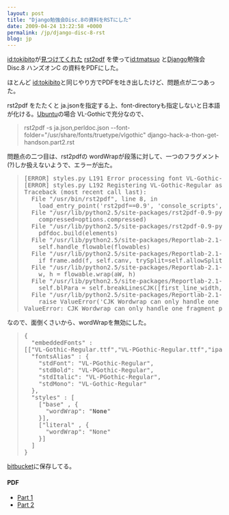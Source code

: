 ```yaml
---
layout: post
title: "Django勉強会Disc.8の資料をRSTにした"
date: 2009-04-24 13:22:58 +0000
permalink: /jp/django-disc-8-rst
blog: jp
---
```


<p><a href="http://d.hatena.ne.jp/nullpobug/" title="岡野真也">id:tokibito</a>が<a href="http://d.hatena.ne.jp/nullpobug/20090424">見つけてくれた</a> <a href="">rst2pdf</a> を使って<a href="http://takashi-matsuo.blogspot.com/" title="松尾 貴史">id:tmatsuo</a> と<a href="http://www.djangoproject.com/" title="Django">Django</a>勉強会Disc.8 ハンズオンC の資料をPDFにした。</p>

<p>ほとんど <a href="http://d.hatena.ne.jp/nullpobug/" title="岡野真也">id:tokibito</a>と同じやり方でPDFを吐き出したけど、問題点が二つあった。</p>

<p>rst2pdf をたたくと ja.jsonを指定する上、font-directoryも指定しないと日本語が化ける。<a href="http://www.ubuntu.com/" title="Ubuntu">Ubuntu</a>の場合 VL-Gothicで充分なので、</p>

<blockquote>rst2pdf -s ja.json,perldoc.json --font-folder="/usr/share/fonts/truetype/vlgothic" django-hack-a-thon-get-handson.part2.rst</blockquote>

<p>問題点の二つ目は、rst2pdfの wordWrapが段落に対して、一つのフラグメント(?)しか扱えないようで、エラーが出た。</p>

<blockquote>
<pre>
[ERROR] styles.py L191 Error processing font VL-Gothic-Regular: Can't open file "ipam.otf"
[ERROR] styles.py L192 Registering VL-Gothic-Regular as Helvetica alias
Traceback (most recent call last):
  File "/usr/bin/rst2pdf", line 8, in <module>
    load_entry_point('rst2pdf==0.9', 'console_scripts', 'rst2pdf')()
  File "/usr/lib/python2.5/site-packages/rst2pdf-0.9-py2.5.egg/rst2pdf/createpdf.py", line 1212, in main
    compressed=options.compressed)
  File "/usr/lib/python2.5/site-packages/rst2pdf-0.9-py2.5.egg/rst2pdf/createpdf.py", line 991, in createPdf
    pdfdoc.build(elements)
  File "/usr/lib/python2.5/site-packages/Reportlab-2.1-py2.5.egg/reportlab/platypus/doctemplate.py", line 740, in build
    self.handle_flowable(flowables)
  File "/usr/lib/python2.5/site-packages/Reportlab-2.1-py2.5.egg/reportlab/platypus/doctemplate.py", line 638, in handle_flowable
    if frame.add(f, self.canv, trySplit=self.allowSplitting):
  File "/usr/lib/python2.5/site-packages/Reportlab-2.1-py2.5.egg/reportlab/platypus/frames.py", line 141, in _add
    w, h = flowable.wrap(aW, h)
  File "/usr/lib/python2.5/site-packages/Reportlab-2.1-py2.5.egg/reportlab/platypus/paragraph.py", line 567, in wrap
    self.blPara = self.breakLinesCJK([first_line_width, later_widths])
  File "/usr/lib/python2.5/site-packages/Reportlab-2.1-py2.5.egg/reportlab/platypus/paragraph.py", line 819, in breakLinesCJK
    raise ValueError('CJK Wordwrap can only handle one fragment per paragraph for now')
ValueError: CJK Wordwrap can only handle one fragment per paragraph for now
</module></pre>
</blockquote>




<p>なので、面倒くさいから、wordWrapを無効にした。</p>

<blockquote>
<pre>
{
  "embeddedFonts" :
[["VL-Gothic-Regular.ttf","VL-PGothic-Regular.ttf","ipam.otf","verdanaz.ttf"]],
  "fontsAlias" : {
    "stdFont": "VL-PGothic-Regular",
    "stdBold": "VL-PGothic-Regular",
    "stdItalic": "VL-PGothic-Regular",
    "stdMono": "VL-Gothic-Regular"
  },
  "styles" : [
    ["base" , {
      "wordWrap": "<strong>None</strong>"
    }],
    ["literal" , {
      "wordWrap": "None"
    }]
  ]
}
</pre>
</blockquote>






<p><a href="http://bitbucket.org/tmatsuo/gae-handson/src/">bitbucket</a>に保存してる。
<h4>PDF</h4>
<ul>
<li><a href="http://bitbucket.org/tmatsuo/gae-handson/raw/12bccec0295a/django-hack-a-thon-get-handson.pdf">Part 1</a></li>
<li><a href="http://bitbucket.org/tmatsuo/gae-handson/raw/12bccec0295a/django-hack-a-thon-get-handson.part2.pdf">Part 2</a></li>
</ul>
</p>
